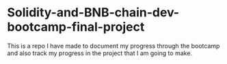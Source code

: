 # Solidity-and-BNB-chain-dev-bootcamp-final-project

This is a repo I have made to document my progress through the bootcamp and also track my progress in the project that I am going to make.
